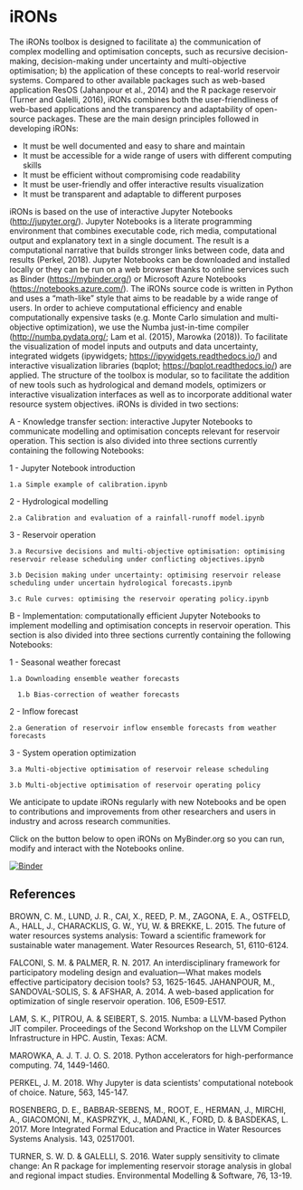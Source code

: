 # iRONs
The iRONs toolbox is designed to facilitate a) the communication of complex modelling and optimisation concepts, such as recursive decision-making, decision-making under uncertainty and multi-objective optimisation; b) the application of these concepts to real-world reservoir systems. Compared to other available packages such as web-based application ResOS (Jahanpour et al., 2014) and the R package reservoir (Turner and Galelli, 2016), iRONs combines both the user-friendliness of web-based applications and the transparency and adaptability of open-source packages. These are the main design principles followed in developing iRONs:

-	It must be well documented and easy to share and maintain
-	It must be accessible for a wide range of users with different computing skills
-	It must be efficient without compromising code readability
-	It must be user-friendly and offer interactive results visualization
-	It must be transparent and adaptable to different purposes

iRONs is based on the use of interactive Jupyter Notebooks (http://jupyter.org/). Jupyter Notebooks is a literate programming environment that combines executable code, rich media, computational output and explanatory text in a single document. The result is a computational narrative that builds stronger links between code, data and results (Perkel, 2018). Jupyter Notebooks can be downloaded and installed locally or they can be run on a web browser thanks to online services such as Binder (https://mybinder.org/) or Microsoft Azure Notebooks (https://notebooks.azure.com/). The iRONs source code is written in Python and uses a “math-like” style that aims to be readable by a wide range of users. In order to achieve computational efficiency and enable computationally expensive tasks (e.g. Monte Carlo simulation and multi-objective optimization), we use the Numba just-in-time compiler (http://numba.pydata.org/; Lam et al. (2015), Marowka (2018)). To facilitate the visualization of model inputs and outputs and data uncertainty, integrated widgets (ipywidgets; https://ipywidgets.readthedocs.io/) and interactive visualization libraries (bqplot; https://bqplot.readthedocs.io/) are applied. The structure of the toolbox is modular, so to facilitate the addition of new tools such as hydrological and demand models, optimizers or interactive visualization interfaces as well as to incorporate additional water resource system objectives.
iRONs is divided in two sections:

A -	Knowledge transfer section: interactive Jupyter Notebooks to communicate modelling and optimisation concepts relevant for reservoir operation. This section is also divided into three sections currently containing the following Notebooks:

  1 - Jupyter Notebook introduction
  
    1.a	Simple example of calibration.ipynb
    
  2 - Hydrological modelling
  
    2.a	Calibration and evaluation of a rainfall-runoff model.ipynb
    
  3 - Reservoir operation
  
    3.a	Recursive decisions and multi-objective optimisation: optimising reservoir release scheduling under conflicting objectives.ipynb
    
    3.b	Decision making under uncertainty: optimising reservoir release scheduling under uncertain hydrological forecasts.ipynb
    
    3.c	Rule curves: optimising the reservoir operating policy.ipynb

B -	Implementation: computationally efficient Jupyter Notebooks to implement modelling and optimisation concepts in reservoir operation. This section is also divided into three sections currently containing the following Notebooks:

  1 - Seasonal weather forecast
  
    1.a	Downloading ensemble weather forecasts 
    
	  1.b Bias-correction of weather forecasts 
	  
  2 - Inflow forecast
  
    2.a	Generation of reservoir inflow ensemble forecasts from weather forecasts 
    
  3 - System operation optimization
  
    3.a	Multi-objective optimisation of reservoir release scheduling 
    
    3.b	Multi-objective optimisation of reservoir operating policy
    
We anticipate to update iRONs regularly with new Notebooks and be open to contributions and improvements from other researchers and users in industry and across research communities.

Click on the button below to open iRONs on MyBinder.org so you can run, modify and interact with the Notebooks online.

[![Binder](https://mybinder.org/badge_logo.svg)](https://mybinder.org/v2/gh/AndresPenuela/iRONs.git/master)

## References
BROWN, C. M., LUND, J. R., CAI, X., REED, P. M., ZAGONA, E. A., OSTFELD, A., HALL, J., CHARACKLIS, G. W., YU, W. & BREKKE, L. 2015. The future of water resources systems analysis: Toward a scientific framework for sustainable water management. Water Resources Research, 51, 6110-6124.

FALCONI, S. M. & PALMER, R. N. 2017. An interdisciplinary framework for participatory modeling design and evaluation—What makes models effective participatory decision tools? 53, 1625-1645.
JAHANPOUR, M., SANDOVAL-SOLIS, S. & AFSHAR, A. 2014. A web-based application for optimization of single reservoir operation. 106, E509-E517.

LAM, S. K., PITROU, A. & SEIBERT, S. 2015. Numba: a LLVM-based Python JIT compiler. Proceedings of the Second Workshop on the LLVM Compiler Infrastructure in HPC. Austin, Texas: ACM.

MAROWKA, A. J. T. J. O. S. 2018. Python accelerators for high-performance computing. 74, 1449-1460.

PERKEL, J. M. 2018. Why Jupyter is data scientists' computational notebook of choice. Nature, 563, 145-147.

ROSENBERG, D. E., BABBAR-SEBENS, M., ROOT, E., HERMAN, J., MIRCHI, A., GIACOMONI, M., KASPRZYK, J., MADANI, K., FORD, D. & BASDEKAS, L. 2017. More Integrated Formal Education and Practice in Water Resources Systems Analysis. 143, 02517001.

TURNER, S. W. D. & GALELLI, S. 2016. Water supply sensitivity to climate change: An R package for implementing reservoir storage analysis in global and regional impact studies. Environmental Modelling & Software, 76, 13-19.

